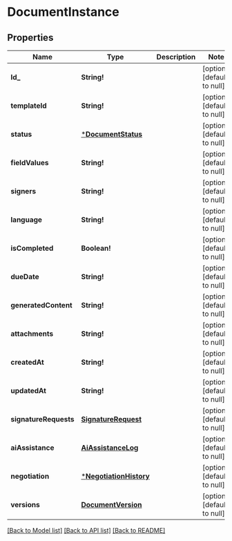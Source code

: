 # DocumentInstance

## Properties
Name | Type | Description | Notes
------------ | ------------- | ------------- | -------------
**Id_** | **String!** |  | [optional] [default to null]
**templateId** | **String!** |  | [optional] [default to null]
**status** | [***DocumentStatus**](DocumentStatus.md) |  | [optional] [default to null]
**fieldValues** | **String!** |  | [optional] [default to null]
**signers** | **String!** |  | [optional] [default to null]
**language** | **String!** |  | [optional] [default to null]
**isCompleted** | **Boolean!** |  | [optional] [default to null]
**dueDate** | **String!** |  | [optional] [default to null]
**generatedContent** | **String!** |  | [optional] [default to null]
**attachments** | **String!** |  | [optional] [default to null]
**createdAt** | **String!** |  | [optional] [default to null]
**updatedAt** | **String!** |  | [optional] [default to null]
**signatureRequests** | [**SignatureRequest**](SignatureRequest.md) |  | [optional] [default to null]
**aiAssistance** | [**AiAssistanceLog**](AIAssistanceLog.md) |  | [optional] [default to null]
**negotiation** | [***NegotiationHistory**](NegotiationHistory.md) |  | [optional] [default to null]
**versions** | [**DocumentVersion**](DocumentVersion.md) |  | [optional] [default to null]

[[Back to Model list]](../README.md#documentation-for-models) [[Back to API list]](../README.md#documentation-for-api-endpoints) [[Back to README]](../README.md)


